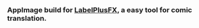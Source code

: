 ### AppImage build for [LabelPlusFX](https://github.com/Meodinger/LabelPlusFX), a easy tool for comic translation.

